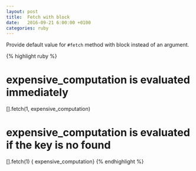 ```yaml
---
layout: post
title:  Fetch with block
date:   2016-09-21 6:00:00 +0100
categories: ruby
---
```


Provide default value for `#fetch` method with block instead of an argument.

{% highlight ruby %}
# expensive_computation is evaluated immediately
[].fetch(1, expensive_computation)
# expensive_computation is evaluated if the key is no found
[].fetch(1) { expensive_computation}
{% endhighlight %}
